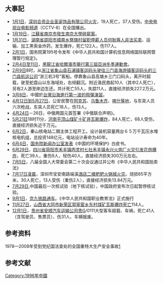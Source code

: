 ## 大事記

  - [1月1日](../Page/1月1日.md "wikilink")，[深圳合资企业圣诞饰品有限公司火灾](../Page/深圳.md "wikilink")，19人死亡，37人受伤。[中央电视台电影频道](../Page/中央电视台电影频道.md "wikilink")（CCTV-6）在全国播出。
  - [1月19日](../Page/1月19日.md "wikilink")，[江蘇省](../Page/江蘇省.md "wikilink")[南京市發生](../Page/南京市.md "wikilink")[南京大學碎屍案](../Page/南京大學.md "wikilink")。
  - [1月31日](../Page/1月31日.md "wikilink")，[湖南省](../Page/湖南省.md "wikilink")[邵阳市城南乡祭旗村留职停薪人员何耿等人非法买卖](../Page/邵阳市.md "wikilink")、运输、加工黑索金炸药，发生爆炸，死亡122人，伤117人。
  - [2月1日](../Page/2月1日.md "wikilink")，国务院第195号令发布《中华人民共和国计算机信息网络国际联网管理暂行规定》。
  - [2月4日至](../Page/2月4日.md "wikilink")[11日](../Page/2月11日.md "wikilink")，[黑龍江省](../Page/黑龍江省.md "wikilink")[哈爾濱市舉行第三屆亞洲冬季運動會](../Page/哈爾濱市.md "wikilink")。
  - [2月9日](../Page/2月9日.md "wikilink")8时，从[浙江省](../Page/浙江省.md "wikilink")[象山县石浦镇客运码头驶往](../Page/象山县.md "wikilink")[三门县海游镇客运码头的三门县航运公司](../Page/三门县.md "wikilink")“浙三机3号”客船。停靠象山县高塘乡三门口码头，离开时超载，驶至蛇盘山以东海域处，右倾翻沉。附近渔民救起10人（其中2人死亡），另有2人游至岸边生还。共计死亡55人，失踪11人，直接经济损失227.2万元。
  - [3月8日](../Page/3月8日.md "wikilink")，中國於[台灣沿海進行第一波的](../Page/台灣.md "wikilink")[飛彈演習](../Page/飛彈.md "wikilink")。
  - [4月12日到](../Page/4月12日.md "wikilink")[5月27日](../Page/5月27日.md "wikilink")，公安民警在[阿克苏](../Page/阿克苏.md "wikilink")、[乌鲁木齐](../Page/乌鲁木齐.md "wikilink")、[喀什等地](../Page/喀什.md "wikilink")，与东突人员六次枪战，东突人员死亡18人，伤13人。
  - [4月24日](../Page/4月24日.md "wikilink")－26日，中俄两国元首签署《中俄联合声明》。
  - [5月21日](../Page/5月21日.md "wikilink")18时11分，[河南](../Page/河南.md "wikilink")[平顶山煤矿十矿井](../Page/平顶山.md "wikilink")[瓦斯爆炸](../Page/瓦斯.md "wikilink")，84人死亡，68人受伤，直接经济损失近千万元。
  - [6月2日](../Page/6月2日.md "wikilink")，秦山核电站二期主体工程开工。设计装机容量两台６５万千瓦压水堆核电机组，总投资148亿元，电站设计寿命为40年。
  - [6月4日](../Page/6月4日.md "wikilink")，[国务院新闻办公室发表](../Page/国务院新闻办公室.md "wikilink")《中国的环境保护》白皮书。
  - [6月29日](../Page/6月29日.md "wikilink")，[四川省](../Page/四川省.md "wikilink")[简阳市禾丰镇丙灵村七社禾丰镇永兴火炮厂火灾引发花炮爆炸](../Page/简阳市.md "wikilink")，死亡39人，重伤9人，轻伤40人，直接经济损失300万元左右。
  - [7月5日](../Page/7月5日.md "wikilink")，八届全国人大常委会第二十次会议通过并公布《中华人民共和国拍卖法》
  - [7月17日凌晨](../Page/7月17日.md "wikilink")，深圳市宝安南路端溪[酒店二楼肥肥火锅城火灾](../Page/酒店.md "wikilink")。烧损65平方米，30人死亡，13人受伤（重伤2人），直接经济损失13.84万元。
  - [7月29日](../Page/7月29日.md "wikilink"),中国最后一次核试验（地下核试验），中国政府宣布次日起暂停核试验。
  - [9月1日](../Page/9月1日.md "wikilink")，[京九铁路通车](../Page/京九铁路.md "wikilink")。《中华人民共和国职业教育法》正式施行
  - [11月27日](../Page/11月27日.md "wikilink")，[山西省](../Page/山西省.md "wikilink")[大同市](../Page/大同市.md "wikilink")[新荣区郭家窑乡东村煤矿瓦斯爆炸死亡](../Page/新荣区.md "wikilink")114人。
  - [12月1日](../Page/12月1日.md "wikilink")，[贵州省安顺汽车运输公司贵G](../Page/贵州省.md "wikilink")/0111大型客车超载、车祸，死亡41人（含驾驶员、售票员）、伤31人、车辆报废。

## 参考资料

1978—2008年受到党纪国法查处的全国重特大生产安全事故[1](https://web.archive.org/web/20151217121300/http://www.ohcs-gz.net/topics/t-old/ldbhs/1978-2008.htm#19)

## 参考文献

<div class="references-small">

<references />

</div>

[Category:1996年中國](https://zh.wikipedia.org/wiki/Category:1996年中國 "wikilink")